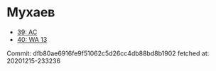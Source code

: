 # Мухаев
- [39: AC](39.md)
- [40: WA 13](40.md)

Commit: dfb80ae6916fe9f51062c5d26cc4db88bd8b1902
 fetched at: 20201215-233236
